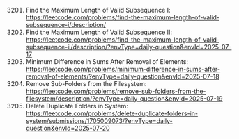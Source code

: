  3201. Find the Maximum Length of Valid Subsequence I: https://leetcode.com/problems/find-the-maximum-length-of-valid-subsequence-i/description/
 3202. Find the Maximum Length of Valid Subsequence II: https://leetcode.com/problems/find-the-maximum-length-of-valid-subsequence-ii/description/?envType=daily-question&envId=2025-07-17
2163. Minimum Difference in Sums After Removal of Elements: https://leetcode.com/problems/minimum-difference-in-sums-after-removal-of-elements/?envType=daily-question&envId=2025-07-18
1233. Remove Sub-Folders from the Filesystem: https://leetcode.com/problems/remove-sub-folders-from-the-filesystem/description/?envType=daily-question&envId=2025-07-19
1948. Delete Duplicate Folders in System: https://leetcode.com/problems/delete-duplicate-folders-in-system/submissions/1705009073/?envType=daily-question&envId=2025-07-20
